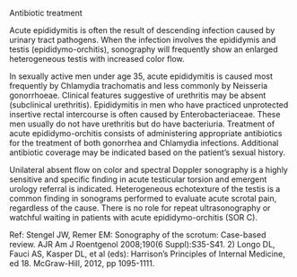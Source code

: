 Antibiotic treatment

Acute epididymitis is often the result of descending infection caused by urinary tract pathogens. When the
infection involves the epididymis and testis (epididymo-orchitis), sonography will frequently show an
enlarged heterogeneous testis with increased color flow.

In sexually active men under age 35, acute epididymitis is caused most frequently by Chlamydia
trachomatis and less commonly by Neisseria gonorrhoeae. Clinical features suggestive of urethritis may
be absent (subclinical urethritis). Epididymitis in men who have practiced unprotected insertive rectal
intercourse is often caused by Enterobacteriaceae. These men usually do not have urethritis but do have
bacteriuria. Treatment of acute epididymo-orchitis consists of administering appropriate antibiotics for the
treatment of both gonorrhea and Chlamydia infections. Additional antibiotic coverage may be indicated
based on the patient’s sexual history.

Unilateral absent flow on color and spectral Doppler sonography is a highly sensitive and specific finding
in acute testicular torsion and emergent urology referral is indicated. Heterogeneous echotexture of the
testis is a common finding in sonograms performed to evaluate acute scrotal pain, regardless of the cause.
There is no role for repeat ultrasonography or watchful waiting in patients with acute epididymo-orchitis
(SOR C).

Ref: Stengel JW, Remer EM: Sonography of the scrotum: Case-based review. AJR Am J Roentgenol 2008;190(6
Suppl):S35-S41. 2) Longo DL, Fauci AS, Kasper DL, et al (eds): Harrison’s Principles of Internal Medicine, ed 18.
McGraw-Hill, 2012, pp 1095-1111.